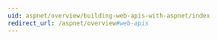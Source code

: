 ```yaml
---
uid: aspnet/overview/building-web-apis-with-aspnet/index
redirect_url: /aspnet/overview#web-apis
---
```

